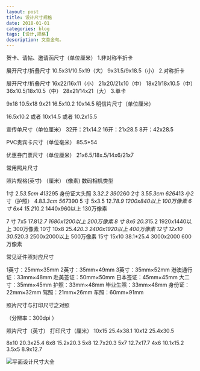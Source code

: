 ```yaml
---
layout: post
title: 设计尺寸规格 
date: 2018-01-01
categories: blog
tags: [设计,规格]
description: 文章金句。
---
```


贺卡、请帖、邀请函尺寸（单位厘米）
1.非对称半折卡

展开尺寸/折叠尺寸
10.5x31/10.5x19（大）
9x31.5/9x18.5（小）
2.对称折卡

展开尺寸/折叠尺寸
16x22/16x11（小）
21x20/21x10（中）
18x21/18x10.5（中）
36x10.5/18x10.5（中）
28x21/14x21（大）
3.单卡

9x18
10.5x18
9x21
16.5x10.2
10x14.5
明信片尺寸（单位厘米）

16.5x10.2 或者 10x14.5 或者 10.2x15.5

宣传单尺寸（单位厘米）
32开：21x14.2 16开：21x28.5
8开：42x28.5

PVC贵宾卡尺寸（单位毫米）
85.5*54

优惠券门票尺寸（单位厘米）
21x6.5/18x.5/14x6/21x7

常用照片尺寸

照片规格(英寸) （厘米） (像素) 数码相机类型

1寸 2.5*3.5cm 413*295
身份证大头照 3.3*2.2 390*260
2寸 3.5*5.3cm 626*413
小2寸（护照） 4.8*3.3cm 567*390
5 寸 5x3.5 12.7*8.9 1200x840以上 100万像素
6 寸 6x4 15.2*10.2 1440x960以上 130万像素

7 寸 7x5 17.8*12.7 1680x1200以上 200万像素
8 寸 8x6 20.3*15.2 1920x1440以上 300万像素
10寸 10x8 25.4*20.3 2400x1920以上 400万像素
12寸 12x10 30.5*20.3 2500x2000以上 500万像素
15寸 15x10 38.1*25.4 3000x2000 600万像素

常见证件照对应尺寸

1英寸：25mm×35mm
2英寸：35mm×49mm
3英寸：35mm×52mm
港澳通行证：33mm×48mm
赴美签证：50mm×50mm
日本签证：45mm×45mm
大二寸：35mm×45mm
护照：33mm×48mm
毕业生照：33mm×48mm
身份证：22mm×32mm
驾照：21mm×26mm
车照：60mm×91mm

照片尺寸与打印尺寸之对照

（分辨率：300dpi ）

照片尺寸（英寸） 打印尺寸（厘米）
10x15 25.4x38.1
10x12 25.4x30.5

8x10 20.3x25.4
6x8 15.2x20.3
5x8 12.7x20.3
5x7 12.7x17.7
4x6 10.1x15.2
3.5x5 8.9x12.7

![平面设计尺寸大全](http://ww3.sinaimg.cn/large/880538bfjw1dtf53vfn7fj.jpg)
